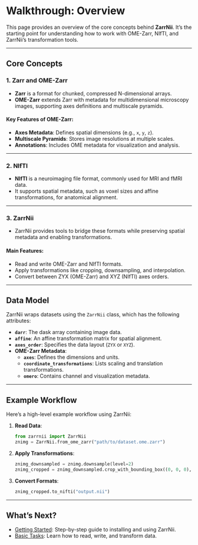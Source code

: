 # Walkthrough: Overview

This page provides an overview of the core concepts behind **ZarrNii**. It’s the starting point for understanding how to work with OME-Zarr, NIfTI, and ZarrNii’s transformation tools.

---

## Core Concepts

### **1. Zarr and OME-Zarr**

- **Zarr** is a format for chunked, compressed N-dimensional arrays.
- **OME-Zarr** extends Zarr with metadata for multidimensional microscopy images, supporting axes definitions and multiscale pyramids.

#### Key Features of OME-Zarr:

- **Axes Metadata**: Defines spatial dimensions (e.g., `x`, `y`, `z`).
- **Multiscale Pyramids**: Stores image resolutions at multiple scales.
- **Annotations**: Includes OME metadata for visualization and analysis.

---

### **2. NIfTI**

- **NIfTI** is a neuroimaging file format, commonly used for MRI and fMRI data.
- It supports spatial metadata, such as voxel sizes and affine transformations, for anatomical alignment.

---

### **3. ZarrNii**

- ZarrNii provides tools to bridge these formats while preserving spatial metadata and enabling transformations.

#### Main Features:

- Read and write OME-Zarr and NIfTI formats.
- Apply transformations like cropping, downsampling, and interpolation.
- Convert between ZYX (OME-Zarr) and XYZ (NIfTI) axes orders.

---

## Data Model

ZarrNii wraps datasets using the `ZarrNii` class, which has the following attributes:

- **`darr`**: The dask array containing image data.
- **`affine`**: An affine transformation matrix for spatial alignment.
- **`axes_order`**: Specifies the data layout (`ZYX` or `XYZ`).
- **OME-Zarr Metadata**:
  - **`axes`**: Defines the dimensions and units.
  - **`coordinate_transformations`**: Lists scaling and translation transformations.
  - **`omero`**: Contains channel and visualization metadata.

---

## Example Workflow

Here’s a high-level example workflow using ZarrNii:

1. **Read Data**:
   ```python
   from zarrnii import ZarrNii
   znimg = ZarrNii.from_ome_zarr("path/to/dataset.ome.zarr")
   ```

2. **Apply Transformations**:
   ```python
   znimg_downsampled = znimg.downsample(level=2)
   znimg_cropped = znimg_downsampled.crop_with_bounding_box((0, 0, 0), (100, 100, 100))
   ```

3. **Convert Formats**:
   ```python
   znimg_cropped.to_nifti("output.nii")
   ```

---

## What’s Next?

- [Getting Started](getting_started.md): Step-by-step guide to installing and using ZarrNii.
- [Basic Tasks](basic_tasks.md): Learn how to read, write, and transform data.

